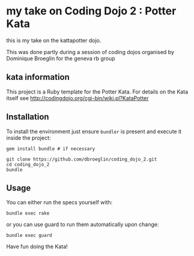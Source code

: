 # my take on Coding Dojo 2 : Potter Kata

this is my take on the kattapotter dojo.

This was done partly during a session of coding dojos organised by Dominique Broeglin
for the geneva rb group


## kata information

This project is a Ruby template for the Potter Kata.
For details on the Kata itself see 
http://codingdojo.org/cgi-bin/wiki.pl?KataPotter 

## Installation

To install the environment just ensure `bundler` is present and
execute it inside the project:

    gem install bundle # if necessary

    git clone https://github.com/dbroeglin/coding_dojo_2.git
    cd coding_dojo_2
    bundle

## Usage

You can either run the specs yourself with:

    bundle exec rake

or you can use guard to run them automatically upon change:

    bundle exec guard

Have fun doing the Kata!
